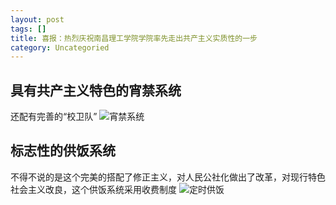 ```yaml
---
layout: post
tags: []
title: 喜报：热烈庆祝南昌理工学院学院率先走出共产主义实质性的一步
category: Uncategoried
---
```

 ## 具有共产主义特色的宵禁系统 

还配有完善的“校卫队”
![宵禁系统](https://github.com/dongqiceo/dongqiceo.github.io/blob/master/images/TIM%E5%9B%BE%E7%89%8720181123183423.jpg?raw=true "宵禁系统")
 ## 标志性的供饭系统 

不得不说的是这个完美的搭配了修正主义，对人民公社化做出了改革，对现行特色社会主义改良，这个供饭系统采用收费制度
![定时供饭](https://github.com/dongqiceo/dongqiceo.github.io/blob/master/images/TIM%E5%9B%BE%E7%89%8720181123183439.jpg?raw=true "定时供饭")
